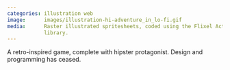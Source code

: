 ```yaml
---
categories: illustration web
image:      images/illustration-hi-adventure_in_lo-fi.gif
media:      Raster illustrated spritesheets, coded using the Flixel ActionScript
            library. 
---
```

A retro-inspired game, complete with hipster protagonist. Design and programming
has ceased.
